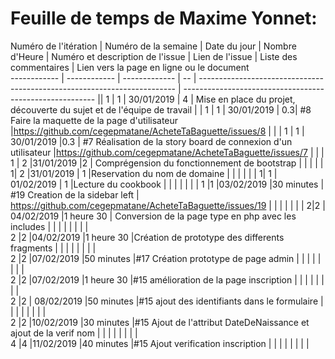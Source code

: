 # Feuille de temps de Maxime Yonnet:

Numéro de l'itération  | Numéro de la semaine | Date du jour  | Nombre d'Heure |  Numéro et description de l'issue |  Lien de l'issue | Liste des commentaires |  Lien vers la page en ligne ou le document  
------------  | ------------  | ------------- | -- | ------------------------------------------------------------------------ |  --------------------------------------------------------  ||
1             | 1              |  30/01/2019    | 4  |  Mise en place du projet, découverte du sujet et de l'équipe de travail  |    |
1             | 1              |  30/01/2019    | 0.3|  #8 Faire la maquette de la page d'utilisateur  |https://github.com/cegepmatane/AcheteTaBaguette/issues/8   |   |  |
1             | 1              |  30/01/2019   |0.3   | #7 Réalisation de la story board de connexion d'un utilisateur   |https://github.com/cegepmatane/AcheteTaBaguette/issues/7   |   |   |
1 | 2   |31/01/2019   |2   | Comprégension du fonctionnement de bootstrap   |   |   |   |   |
1| 2  |31/01/2019   | 1   |Reservation du nom de domaine    |   |   |   |   |   |
1| 1   | 01/02/2019  | 1   |Lecture du cookbook   |   |   |   |   |   |   |
1 |1   |03/02/2019   |30 minutes    |  #19 Creation de la sidebar left | https://github.com/cegepmatane/AcheteTaBaguette/issues/19   |   |   |   |   |   |   |
2|2   | 04/02/2019  |1 heure 30   | Conversion de la page type en php avec les includes  |   |   |   |   |   |   |   |  
2  |2   |04/02/2019   |1 heure 30   |Création de prototype des differents fragments   |   |   |   |   |   |   |   |  
2  |2   |07/02/2019   |50 minutes   |#17 Création prototype de page admin    |   |   |   |   |   |   |   |  
2  |2   |07/02/2019   |1 heure 30   |#15 amélioration de la page inscription   |   |   |   |   |   |   |   |  
2  |2   | 08/02/2019  |50 minutes   |#15 ajout des identifiants dans le formulaire   |   |   |   |   |   |   |   |  
2  |2   |10/02/2019   |30 minutes   |#15 Ajout de l'attribut DateDeNaissance et ajout de la verif nom   |   |   |   |   |   |   |   |  
4  |4   |11/02/2019   |40 minutes   |#15 Ajout verification inscription   |   |   |   |   |   |   |   |  

